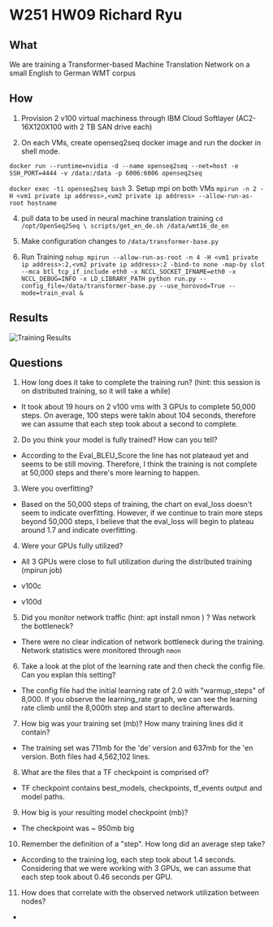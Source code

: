 # W251 HW09 Richard Ryu

## What 

We are training a Transformer-based Machine Translation Network on a small English to German WMT corpus

## How

1. Provision 2 v100 virtual machiness through IBM Cloud Softlayer (AC2-16X120X100 with 2 TB SAN drive each)

2. On each VMs, create openseq2seq docker image and run the docker in shell mode.

```docker run --runtime=nvidia -d --name openseq2seq --net=host -e SSH_PORT=4444 -v /data:/data -p 6006:6006 openseq2seq```

```docker exec -ti openseq2seq bash```
3. Setup mpi on both VMs
```mpirun -n 2 -H <vm1 private ip address>,<vm2 private ip address> --allow-run-as-root hostname```

4. pull data to be used in neural machine translation training
```cd /opt/OpenSeq2Seq \ scripts/get_en_de.sh /data/wmt16_de_en```

5. Make configuration changes to ```/data/transformer-base.py```

6. Run Training
```nohup mpirun --allow-run-as-root -n 4 -H <vm1 private ip address>:2,<vm2 private ip address>:2 -bind-to none -map-by slot --mca btl_tcp_if_include eth0 -x NCCL_SOCKET_IFNAME=eth0 -x NCCL_DEBUG=INFO -x LD_LIBRARY_PATH python run.py --config_file=/data/transformer-base.py --use_horovod=True --mode=train_eval &```

## Results

![Training Results](/screenshot1.png)

## Questions

1. How long does it take to complete the training run? (hint: this session is on distributed training, so it will take a while)
* It took about 19 hours on 2 v100 vms with 3 GPUs to complete 50,000 steps. On average, 100 steps were takin about 104 seconds, therefore we can assume that each step took about a second to complete. 

2. Do you think your model is fully trained? How can you tell?
* According to the Eval_BLEU_Score the line has not plateaud yet and seems to be still moving. Therefore, I think the training is not complete at 50,000 steps and there's more learning to happen. 

3. Were you overfitting?
* Based on the 50,000 steps of training, the chart on eval_loss doesn't seem to indicate overfitting. However, if we continue to train more steps beyond 50,000 steps, I believe that the eval_loss will begin to plateau around 1.7 and indicate overfitting.

4. Were your GPUs fully utilized?
* All 3 GPUs were close to full utilization during the distributed training (mpirun job)
* v100c

* v100d

5. Did you monitor network traffic (hint: apt install nmon ) ? Was network the bottleneck?
* There were no clear indication of network bottleneck during the training. Network statistics were monitored through ```nmon```

6. Take a look at the plot of the learning rate and then check the config file. Can you explan this setting?
* The config file had the initial learning rate of 2.0 with "warmup_steps" of 8,000. If you observe the learning_rate graph, we can see the learning rate climb until the 8,000th step and start to decline afterwards. 

7. How big was your training set (mb)? How many training lines did it contain?
* The training set was 711mb for the 'de' version and 637mb for the 'en version. Both files had 4,562,102 lines.

8. What are the files that a TF checkpoint is comprised of?
* TF checkpoint contains best_models, checkpoints, tf_events output and model paths.

9. How big is your resulting model checkpoint (mb)?
* The checkpoint was ~ 950mb big

10. Remember the definition of a "step". How long did an average step take?
* According to the training log, each step took about 1.4 seconds. Considering that we were working with 3 GPUs, we can assume that each step took about 0.46 seconds per GPU.

11. How does that correlate with the observed network utilization between nodes?

*

